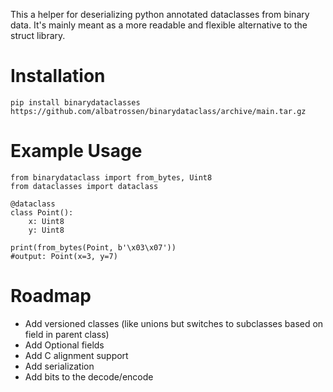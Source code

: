 This a helper for deserializing python annotated dataclasses from binary data.
It's mainly meant as a more readable and flexible alternative to the struct library.
# Installation

    pip install binarydataclasses https://github.com/albatrossen/binarydataclass/archive/main.tar.gz

# Example Usage

    from binarydataclass import from_bytes, Uint8
    from dataclasses import dataclass
    
    @dataclass
    class Point():
        x: Uint8
        y: Uint8
    
    print(from_bytes(Point, b'\x03\x07'))
    #output: Point(x=3, y=7) 
# Roadmap
* Add versioned classes (like unions but switches to subclasses based on field in parent class)
* Add Optional fields
* Add C alignment support
* Add serialization
* Add bits to the decode/encode
